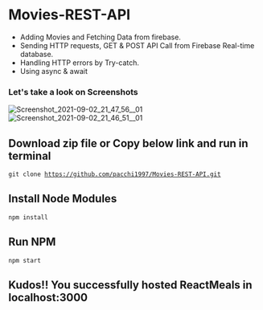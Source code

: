 # Movies-REST-API

<ul>
  <li>Adding Movies and Fetching Data from firebase.</li>
  <li> Sending HTTP requests, GET &amp; POST API Call from Firebase Real-time database.</li>
    <li>Handling HTTP errors by Try-catch.</li>
  <li>Using async & await</li>
</ul>

### Let's take a look on Screenshots

![Screenshot_2021-09-02_21_47_56__01](https://user-images.githubusercontent.com/32808287/131880765-aba77beb-e4f3-4bbb-a591-030e3a766ed2.png)
![Screenshot_2021-09-02_21_46_51__01](https://user-images.githubusercontent.com/32808287/131880778-560f765a-468f-46f3-b9e1-5e2870a49dc7.png)


## Download zip file or Copy below link and run in terminal
<code>git clone https://github.com/pacchi1997/Movies-REST-API.git </code>

## Install Node Modules
<code>npm install </code>

## Run NPM
<code>npm start</code>

## Kudos!! You successfully hosted ReactMeals in localhost:3000
